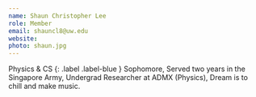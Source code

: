 ```yaml
---
name: Shaun Christopher Lee
role: Member
email: shauncl8@uw.edu
website:
photo: shaun.jpg
---
```


Physics & CS
{: .label .label-blue }
Sophomore, Served two years in the Singapore Army, Undergrad Researcher at ADMX (Physics), Dream is to chill and make music.
